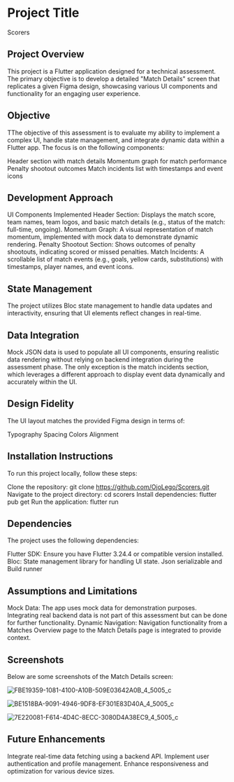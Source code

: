 
# Project Title
Scorers

## Project Overview
This project is a Flutter application designed for a technical assessment. The primary objective is to develop a detailed "Match Details" screen that replicates a given Figma design, showcasing various UI components and functionality for an engaging user experience.

## Objective
TThe objective of this assessment is to evaluate my ability to implement a complex UI, handle state management, and integrate dynamic data within a Flutter app. The focus is on the following components:

Header section with match details
Momentum graph for match performance
Penalty shootout outcomes
Match incidents list with timestamps and event icons

## Development Approach
UI Components Implemented
Header Section: Displays the match score, team names, team logos, and basic match details (e.g., status of the match: full-time, ongoing).
Momentum Graph: A visual representation of match momentum, implemented with mock data to demonstrate dynamic rendering.
Penalty Shootout Section: Shows outcomes of penalty shootouts, indicating scored or missed penalties.
Match Incidents: A scrollable list of match events (e.g., goals, yellow cards, substitutions) with timestamps, player names, and event icons.

## State Management
The project utilizes Bloc state management to handle data updates and interactivity, ensuring that UI elements reflect changes in real-time.

## Data Integration
Mock JSON data is used to populate all UI components, ensuring realistic data rendering without relying on backend integration during the assessment phase. The only exception is the match incidents section, which leverages a different approach to display event data dynamically and accurately within the UI.

## Design Fidelity
The UI layout matches the provided Figma design in terms of:

Typography
Spacing
Colors
Alignment

## Installation Instructions
To run this project locally, follow these steps:

Clone the repository: git clone https://github.com/OjoLego/Scorers.git
Navigate to the project directory: cd scorers
Install dependencies: flutter pub get
Run the application: flutter run

## Dependencies
The project uses the following dependencies:

Flutter SDK: Ensure you have Flutter 3.24.4 or compatible version installed.
Bloc: State management library for handling UI state.
Json serializable and Build runner

## Assumptions and Limitations
Mock Data: The app uses mock data for demonstration purposes. Integrating real backend data is not part of this assessment but can be done for further functionality.
Dynamic Navigation: Navigation functionality from a Matches Overview page to the Match Details page is integrated to provide context.

## Screenshots

Below are some screenshots of the Match Details screen:

![FBE19359-1081-4100-A10B-509E03642A0B_4_5005_c](https://github.com/user-attachments/assets/b25fc4c9-1100-41e3-a284-5c85a8b9bb9b)

![BE1518BA-9091-4946-9DF8-EF301E83D40A_4_5005_c](https://github.com/user-attachments/assets/59c430a7-70d1-43b5-b57e-931cd3d5b4ae)

![7E220081-F614-4D4C-8ECC-3080D4A38EC9_4_5005_c](https://github.com/user-attachments/assets/0d2a025d-c2f4-4fd4-ae38-7bd1140d7928)

## Future Enhancements
Integrate real-time data fetching using a backend API.
Implement user authentication and profile management.
Enhance responsiveness and optimization for various device sizes.
